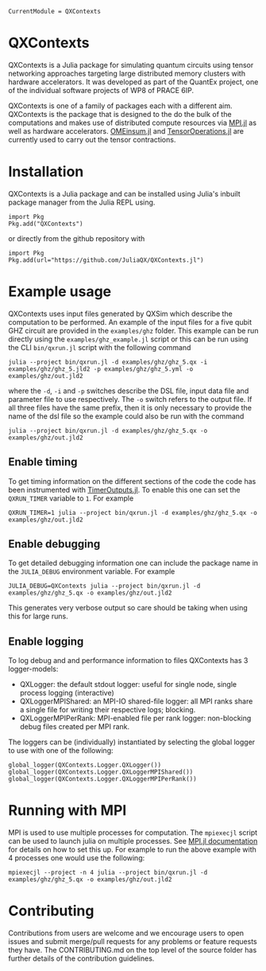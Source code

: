 ```@meta
CurrentModule = QXContexts
```

# QXContexts

QXContexts is a Julia package for simulating quantum circuits using tensor networking approaches targeting large distributed memory clusters with hardware
accelerators. It was developed as part of the QuantEx project, one of the individual software projects of WP8 of PRACE 6IP.

QXContexts is one of a family of packages each with a different aim. QXContexts is the package that is designed to the do the bulk of the computations and makes use of
distributed compute resources via [MPI.jl](https://github.com/JuliaParallel/MPI.jl) as well as hardware accelerators. [OMEinsum.jl](https://github.com/under-Peter/OMEinsum.jl) and [TensorOperations.jl](https://github.com/Jutho/TensorOperations.jl) are currently used to carry out the tensor contractions.

# Installation

QXContexts is a Julia package and can be installed using Julia's inbuilt package manager from the Julia REPL using.

```
import Pkg
Pkg.add("QXContexts")
```

or directly from the github repository with

```
import Pkg
Pkg.add(url="https://github.com/JuliaQX/QXContexts.jl")
```

# Example usage

QXContexts uses input files generated by QXSim which describe the computation to be performed. An example of the input files for a five qubit GHZ circuit are provided
in the `examples/ghz` folder.
This example can be run directly using the `examples/ghz_example.jl` script or this can be run using the CLI `bin/qxrun.jl` script with the following command

```
julia --project bin/qxrun.jl -d examples/ghz/ghz_5.qx -i examples/ghz/ghz_5.jld2 -p examples/ghz/ghz_5.yml -o examples/ghz/out.jld2
```

where the `-d`, `-i` and `-p` switches describe the DSL file, input data file and parameter file to use respectively. The `-o` switch refers to the output file. If all three files have the same prefix, then it is only necessary to provide the name of the dsl file so the example could also be run with the command

```
julia --project bin/qxrun.jl -d examples/ghz/ghz_5.qx -o examples/ghz/out.jld2
```

## Enable timing

To get timing information on the different sections of the code the code has been instrumented with [TimerOutputs.jl](https://github.com/KristofferC/TimerOutputs.jl). To enable this one can set the `QXRUN_TIMER` variable to `1`. For example

```
QXRUN_TIMER=1 julia --project bin/qxrun.jl -d examples/ghz/ghz_5.qx -o examples/ghz/out.jld2
```

## Enable debugging

To get detailed debugging information one can include the package name in the `JULIA_DEBUG` environment variable. For example

```
JULIA_DEBUG=QXContexts julia --project bin/qxrun.jl -d examples/ghz/ghz_5.qx -o examples/ghz/out.jld2
```

This generates very verbose output so care should be taking when using this for large runs.

## Enable logging

To log debug and and performance information to files QXContexts has 3 logger-models:

- QXLogger: the default stdout logger: useful for single node, single process logging (interactive)
- QXLoggerMPIShared: an MPI-IO shared-file logger: all MPI ranks share a single file for writing their respective logs; blocking.
- QXLoggerMPIPerRank: MPI-enabled file per rank logger: non-blocking debug files created per MPI rank.

The loggers can be (individually) instantiated by selecting the global logger to use with one of the following:

```
global_logger(QXContexts.Logger.QXLogger())
global_logger(QXContexts.Logger.QXLoggerMPIShared())
global_logger(QXContexts.Logger.QXLoggerMPIPerRank())
```

# Running with MPI

MPI is used to use multiple processes for computation. The `mpiexecjl` script can be used to launch julia on multiple processes. See [MPI.jl documentation](https://juliaparallel.github.io/MPI.jl/latest/configuration/#Julia-wrapper-for-mpiexec) for details on how to set this up. For example to run the above example with 4 processes one would use the following:

```
mpiexecjl --project -n 4 julia --project bin/qxrun.jl -d examples/ghz/ghz_5.qx -o examples/ghz/out.jld2
```

# Contributing
Contributions from users are welcome and we encourage users to open issues and submit merge/pull requests for any problems or feature requests they have. The
CONTRIBUTING.md on the top level of the source folder has further details of the contribution guidelines.
